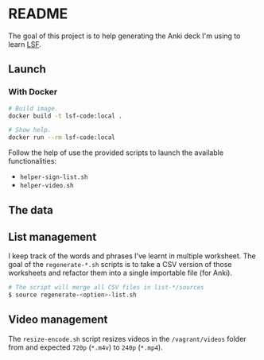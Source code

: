# README

The goal of this project is to help generating the Anki deck I'm using to learn [LSF](https://fr.wikipedia.org/wiki/Langue_des_signes_française).

## Launch

### With Docker

```sh
# Build image.
docker build -t lsf-code:local .

# Show help.
docker run --rm lsf-code:local
````

Follow the help of use the provided scripts to launch the available functionalities:

- `helper-sign-list.sh`
- `helper-video.sh`

## The data

## List management

I keep track of the words and phrases I've learnt in multiple worksheet. The goal of the `regenerate-*.sh` scripts is to take a CSV version of those worksheets and refactor them into a single importable file (for Anki).

```sh
# The script will merge all CSV files in list-*/sources
$ source regenerate-<option>-list.sh
```

## Video management

The `resize-encode.sh` script resizes videos in the `/vagrant/videos` folder from and expected `720p` (`*.m4v`) to `240p` (`*.mp4`).
